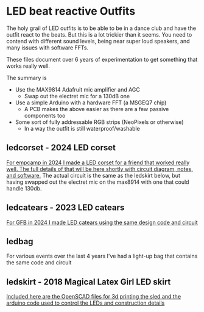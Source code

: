 # LED beat reactive Outfits

The holy grail of LED outfits is to be able to be in a dance club and have the outfit react to the beats. But this is a lot trickier than it seems. You
need to contend with different sound levels, being near super loud speakers, and many issues with software FFTs.

These files document over 6 years of experimentation to get something that works really well.

The summary is

- Use the MAX9814 Adafruit mic amplifier and AGC
  - Swap out the electret mic for a 130dB one
- Use a simple Arduino with a hardware FFT (a MSGEQ7 chip)
  - A PCB makes the above easier as there are a few passive components too
- Some sort of fully addressable RGB strips (NeoPixels or otherwise)
  - In a way the outfit is still waterproof/washable

## ledcorset - 2024 LED corset

[For empcamp in 2024 I made a LED corset for a friend that worked really well. The full details of that will be here shortly with circuit diagram, notes,
and software.](ledcorset/README.md) The actual circuit is the same as the ledskirt below, but having swapped out the electret mic on the max8914 with one that could handle
130db.

## ledcatears - 2023 LED catears

[For GFB in 2024 I made LED catears using the same design code and circuit](ledcatears/README.md)

## ledbag

For various events over the last 4 years I've had a light-up bag that contains the same code and circuit

## ledskirt - 2018 Magical Latex Girl LED skirt

[Included here are the OpenSCAD files for 3d printing the sled and the
arduino code used to control the LEDs and construction details](ledskirt/README.md)

